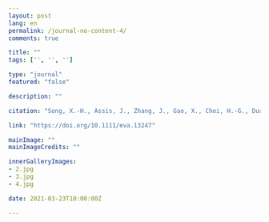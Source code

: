 ```yaml
---
layout: post
lang: en
permalink: /journal-no-content-4/
comments: true

title: ""
tags: ['', '', '']

type: "journal"
featured: "false"

description: ""

citation: "Song, X.-H., Assis, J., Zhang, J., Gao, X., Choi, H.-G., Duan, D.-L., et al. (2021). Climate-induced range shifts shaped the present and threaten the future genetic variability of a marine brown alga in the Northwest Pacific. Evol. Appl."

link: "https://doi.org/10.1111/eva.13247"

mainImage: ""
mainImageCredits: ""

innerGalleryImages:
- 2.jpg
- 3.jpg
- 4.jpg

date: 2021-03-23T10:00:00Z

---
```


